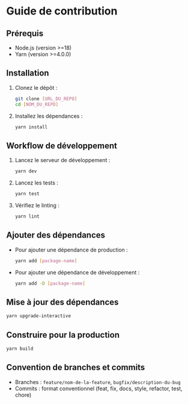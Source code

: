 # Guide de contribution

## Prérequis

- Node.js (version >=18)
- Yarn (version >=4.0.0)

## Installation

1. Clonez le dépôt :
   ```bash
   git clone [URL_DU_REPO]
   cd [NOM_DU_REPO]
   ```

2. Installez les dépendances :
   ```bash
   yarn install
   ```

## Workflow de développement

1. Lancez le serveur de développement :
   ```bash
   yarn dev
   ```

2. Lancez les tests :
   ```bash
   yarn test
   ```

3. Vérifiez le linting :
   ```bash
   yarn lint
   ```

## Ajouter des dépendances

- Pour ajouter une dépendance de production :
  ```bash
  yarn add [package-name]
  ```

- Pour ajouter une dépendance de développement :
  ```bash
  yarn add -D [package-name]
  ```

## Mise à jour des dépendances

```bash
yarn upgrade-interactive
```

## Construire pour la production

```bash
yarn build
```

## Convention de branches et commits

- Branches : `feature/nom-de-la-feature`, `bugfix/description-du-bug`
- Commits : format conventionnel (feat, fix, docs, style, refactor, test, chore)
